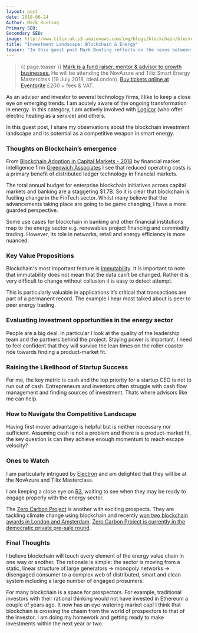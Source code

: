```yaml
---
layout: post
date: 2018-06-24
Author: Mark Bunting
Primary SEO:
Secondary SEO:
image: http://www.tilix.uk.s3.amazonaws.com/img/blogs/blockchain/blockchain-3326155_640.png
title: "Investment Landscape: Blockchain & Energy"
teaser: "In this guest post Mark Bunting reflects on the nexus between blockchain and energy from an investor viewpoint."
---
```


> {{ page.teaser }} [Mark is a fund raiser, mentor & advisor to growth businesses.](https://www.linkedin.com/in/markcbunting/) He will be attending the NovAzure and Tilix Smart Energy Masterclass (19 July 2018, IdeaLondon). [Buy tickets online at Eventbrite](https://blockchain-energy.eventbrite.co.uk) £200 + fees & VAT.

As an advisor and investor to several technology firms, I like to keep a close eye on emerging trends. I am acutely aware of the ongoing transformation in energy. In this category, I am actively involved with [Logicor](http://www.clear-heater.co.uk) (who offer electric heating as a service) and others.

In this guest post, I share my observations about the blockchain investment landscape and its potential as a competitive weapon in smart energy.

### Thoughts on Blockchain’s emergence
From [Blockchain Adoption in Capital Markets - 2018][GA1] by financial market intelligence firm [Greenwich Associates][GA2] I see that reduced operating costs is a primary benefit of distributed ledger technology in financial markets.

[GA1]: https://www.greenwich.com/equities/blockchain-adoption-capital-markets-2018
[GA2]: https://www.greenwich.com/

The total annual budget for enterprise blockchain initiatives across capital markets and banking are a staggering $1.7B. So it is clear that blockchain is fuelling change in the FinTech sector. Whilst many believe that the advancements taking place are going to be game changing, I have a more guarded perspective.

Some use cases for blockchain in banking and other financial institutions map to the energy sector e.g. renewables project financing and commodity trading. However, its role in networks, retail and energy efficiency is more nuanced.

### Key Value Propositions
Blockchain's most important feature is [immutability](https://bitsonblocks.net/2016/02/29/a-gentle-introduction-to-immutability-of-blockchains/). It is important to note that immutability does not mean that the data can’t be changed. Rather it is very difficult to change without collusion it is easy to detect attempt.

This is particularly valuable in applications it’s critical that transactions are part of a permanent record. The example I hear most talked about is peer to peer energy trading.

### Evaluating investment opportunities in the energy sector
People are a big deal. In particular I look at the quality of the leadership team and the partners behind the project. Staying power is important. I need to feel confident that they will survive the lean times on the roller coaster ride towards finding a product-market fit.

### Raising the Likelihood of Startup Success
For me, the key metric is cash and the top priority for a startup CEO is not to run out of cash. Entrepreneurs and inventors often struggle with cash flow management and finding sources of investment. Thats where advisors like me can help.

### How to Navigate the Competitive Landscape
Having first mover advantage is helpful but is neither necessary nor sufficient. Assuming cash is not a problem and there is a product-market fit, the key question is can they achieve enough momentum to reach escape velocity?

### Ones to Watch
I am particularly intrigued by [Electron](http://www.electron.org.uk) and am delighted that they will be at the NovAzure and Tilix Masterclass.

I am keeping a close eye on [R3](https://www.r3.com), waiting to see when they may be ready to engage properly with the energy sector.

The [Zero Carbon Project][ZCP1] is another with exciting prospects. They are tackling climate change using blockchain and recently [won two blockchain awards in London and Amsterdam][ZCP2]. [Zero Carbon Project is currently in the democratic private pre-sale round][ZCP3].

[ZCP1]: https://www.zerocarbonproject.com
[ZCP2]: https://medium.com/zero-carbon-project/zero-carbon-project-wins-two-blockchain-awards-in-london-and-amsterdam-2be911aeb249
[ZCP3]: https://medium.com/zero-carbon-project/zero-carbon-project-launches-private-pre-sale-democracy-at-london-blockchain-conference-104f6906dd33

### Final Thoughts
I believe blockchain will touch every element of the energy value chain in one way or another. The rationale is simple: the sector is moving from a static, linear structure of large generators -> monopoly networks -> disengaged consumer to a complex web of distributed, smart and clean system including a large number of engaged prosumers.

For many blockchain is a space for prospectors. For example, traditional investors with their rational thinking would not have invested in Ethereum a couple of years ago. It now has an eye-watering market cap! I think that blockchain is crossing the chasm from the world of prospectors to that of the investor. I am doing my homework and getting ready to make investments within the next year or two.
